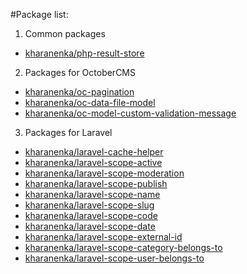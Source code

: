 #Package list:

1. Common packages
- [kharanenka/php-result-store](https://packagist.org/packages/kharanenka/php-result-store)

2. Packages for OctoberCMS 
- [kharanenka/oc-pagination](https://packagist.org/packages/kharanenka/oc-pagination)
- [kharanenka/oc-data-file-model](https://packagist.org/packages/kharanenka/oc-data-file-model)
- [kharanenka/oc-model-custom-validation-message](https://packagist.org/packages/kharanenka/oc-model-custom-validation-message)

3. Packages for Laravel
- [kharanenka/laravel-cache-helper](https://packagist.org/packages/kharanenka/laravel-cache-helper)
- [kharanenka/laravel-scope-active](https://packagist.org/packages/kharanenka/laravel-scope-active)
- [kharanenka/laravel-scope-moderation](https://packagist.org/packages/kharanenka/laravel-scope-moderation)
- [kharanenka/laravel-scope-publish](https://packagist.org/packages/kharanenka/laravel-scope-publish)
- [kharanenka/laravel-scope-name](https://packagist.org/packages/kharanenka/laravel-scope-name)
- [kharanenka/laravel-scope-slug](https://packagist.org/packages/kharanenka/laravel-scope-slug)
- [kharanenka/laravel-scope-code](https://packagist.org/packages/kharanenka/laravel-scope-code)
- [kharanenka/laravel-scope-date](https://packagist.org/packages/kharanenka/laravel-scope-date)
- [kharanenka/laravel-scope-external-id](https://packagist.org/packages/kharanenka/laravel-scope-external-id)
- [kharanenka/laravel-scope-category-belongs-to](https://packagist.org/packages/kharanenka/laravel-scope-category-belongs-to)
- [kharanenka/laravel-scope-user-belongs-to](https://packagist.org/packages/kharanenka/laravel-scope-user-belongs-to)